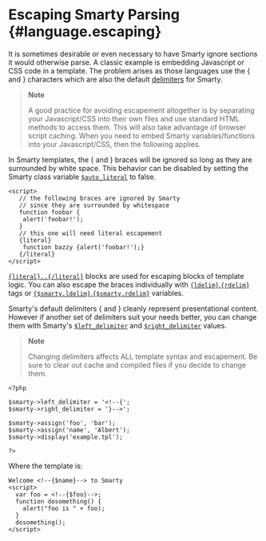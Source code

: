 Escaping Smarty Parsing {#language.escaping}
=======================

It is sometimes desirable or even necessary to have Smarty ignore
sections it would otherwise parse. A classic example is embedding
Javascript or CSS code in a template. The problem arises as those
languages use the { and } characters which are also the default
[delimiters](#language.function.ldelim) for Smarty.

> **Note**
>
> A good practice for avoiding escapement altogether is by separating
> your Javascript/CSS into their own files and use standard HTML methods
> to access them. This will also take advantage of browser script
> caching. When you need to embed Smarty variables/functions into your
> Javascript/CSS, then the following applies.

In Smarty templates, the { and } braces will be ignored so long as they
are surrounded by white space. This behavior can be disabled by setting
the Smarty class variable [`$auto_literal`](#variable.auto.literal) to
false.


    <script>
       // the following braces are ignored by Smarty
       // since they are surrounded by whitespace
       function foobar {
        alert('foobar!');
       }
       // this one will need literal escapement
       {literal}
        function bazzy {alert('foobar!');}
       {/literal}
    </script>
      
     

[`{literal}..{/literal}`](#language.function.literal) blocks are used
for escaping blocks of template logic. You can also escape the braces
individually with
[`{ldelim}`](#language.function.ldelim),[`{rdelim}`](#language.function.ldelim)
tags or
[`{$smarty.ldelim}`,`{$smarty.rdelim}`](#language.variables.smarty.ldelim)
variables.

Smarty\'s default delimiters { and } cleanly represent presentational
content. However if another set of delimiters suit your needs better,
you can change them with Smarty\'s
[`$left_delimiter`](#variable.left.delimiter) and
[`$right_delimiter`](#variable.right.delimiter) values.

> **Note**
>
> Changing delimiters affects ALL template syntax and escapement. Be
> sure to clear out cache and compiled files if you decide to change
> them.


    <?php

    $smarty->left_delimiter = '<!--{';
    $smarty->right_delimiter = '}-->';

    $smarty->assign('foo', 'bar');
    $smarty->assign('name', 'Albert');
    $smarty->display('example.tpl');

    ?>

      

Where the template is:


    Welcome <!--{$name}--> to Smarty
    <script>
      var foo = <!--{$foo}-->;
      function dosomething() {
        alert("foo is " + foo);
      }
      dosomething();
    </script>

      
